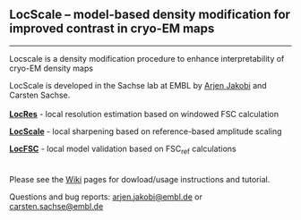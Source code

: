 ## LocScale – model-based density modification for improved contrast in cryo-EM maps
---

Locscale is a density modification procedure to enhance interpretability of cryo-EM density maps  
  
LocScale is developed in the Sachse lab at EMBL by [Arjen Jakobi](@jakobi) and Carsten Sachse.
<br>   
[__LocRes__](https://git.embl.de/jakobi/LocScale/wikis/LocRes)   - local resolution estimation based on windowed FSC calculation

[__LocScale__](https://git.embl.de/jakobi/LocScale/wikis/LocScale) - local sharpening based on reference-based amplitude scaling

[__LocFSC__](https://git.embl.de/jakobi/LocScale/wikis/home/LocFSC)   - local model validation based on FSC<sub>ref</sub> calculations  
<br>  
Please see the [Wiki](https://git.embl.de/jakobi/LocScale/wikis/home) pages for dowload/usage instructions and tutorial.


Questions and bug reports: <arjen.jakobi@embl.de> or <carsten.sachse@embl.de>